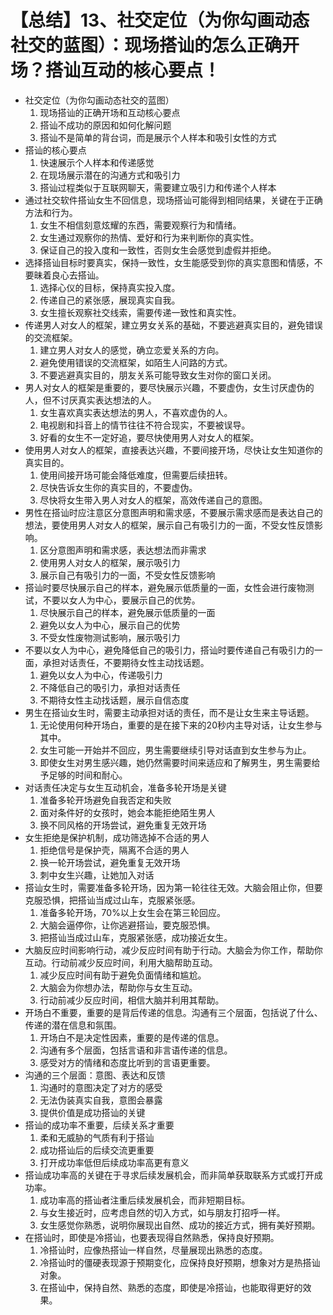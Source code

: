 # 【总结】13、社交定位（为你勾画动态社交的蓝图）：现场搭讪的怎么正确开场？搭讪互动的核心要点！

-   社交定位（为你勾画动态社交的蓝图）
    1.  现场搭讪的正确开场和互动核心要点
    2.  搭讪不成功的原因和如何化解问题
    3.  搭讪不是简单的背台词，而是展示个人样本和吸引女性的方式
-   搭讪的核心要点
    1.  快速展示个人样本和传递感觉
    2.  在现场展示潜在的沟通方式和吸引力
    3.  搭讪过程类似于互联网聊天，需要建立吸引力和传递个人样本
-   通过社交软件搭讪女生不回信息，现场搭讪可能得到相同结果，关键在于正确方法和行为。
    1.  女生不相信刻意炫耀的东西，需要观察行为和情绪。
    2.  女生通过观察你的热情、爱好和行为来判断你的真实性。
    3.  保证自己的投入度和一致性，否则女生会感觉到虚假并拒绝。
-   选择搭讪目标时要真实，保持一致性，女生能感受到你的真实意图和情感，不要昧着良心去搭讪。
    1.  选择心仪的目标，保持真实投入度。
    2.  传递自己的紧张感，展现真实自我。
    3.  女生擅长观察社交线索，需要传递一致性和真实性。
-   传递男人对女人的框架，建立男女关系的基础，不要逃避真实目的，避免错误的交流框架。
    1.  建立男人对女人的感觉，确立恋爱关系的方向。
    2.  避免使用错误的交流框架，如陌生人问路的方式。
    3.  不要逃避真实目的，朋友关系可能导致女生对你的窗口关闭。
-   男人对女人的框架是重要的，要尽快展示兴趣，不要虚伪，女生讨厌虚伪的人，但不讨厌真实表达想法的人。
    1.  女生喜欢真实表达想法的男人，不喜欢虚伪的人。
    2.  电视剧和抖音上的情节往往不符合现实，不要被误导。
    3.  好看的女生不一定好追，要尽快使用男人对女人的框架。
-   使用男人对女人的框架，直接表达兴趣，不要间接开场，尽快让女生知道你的真实目的。
    1.  使用间接开场可能会降低难度，但需要后续扭转。
    2.  尽快告诉女生你的真实目的，不要虚伪。
    3.  尽快将女生带入男人对女人的框架，高效传递自己的意图。
-   男性在搭讪时应注意区分意图声明和需求感，不要展示需求感而是表达自己的想法，要使用男人对女人的框架，展示自己有吸引力的一面，不受女性反馈影响。
    1.  区分意图声明和需求感，表达想法而非需求
    2.  使用男人对女人的框架，展示吸引力
    3.  展示自己有吸引力的一面，不受女性反馈影响
-   搭讪时要尽快展示自己的样本，避免展示低质量的一面，女性会进行废物测试，不要以女人为中心，要展示自己的优势。
    1.  尽快展示自己的样本，避免展示低质量的一面
    2.  避免以女人为中心，展示自己的优势
    3.  不受女性废物测试影响，展示吸引力
-   不要以女人为中心，避免降低自己的吸引力，搭讪时要传递自己有吸引力的一面，承担对话责任，不要期待女性主动找话题。
    1.  避免以女人为中心，传递吸引力
    2.  不降低自己的吸引力，承担对话责任
    3.  不期待女性主动找话题，展示自信态度
-   男生在搭讪女生时，需要主动承担对话的责任，而不是让女生来主导话题。
    1.  无论使用何种开场白，重要的是在接下来的20秒内主导对话，让女生参与其中。
    2.  女生可能一开始并不回应，男生需要继续引导对话直到女生参与为止。
    3.  即使女生对男生感兴趣，她仍然需要时间来适应和了解男生，男生需要给予足够的时间和耐心。
-   对话责任决定与女生互动机会，准备多轮开场是关键
    1.  准备多轮开场避免自我否定和失败
    2.  面对条件好的女孩时，她会本能拒绝陌生男人
    3.  换不同风格的开场尝试，避免重复无效开场
-   女生拒绝是保护机制，成功筛选掉不合适的男人
    1.  拒绝信号是保护壳，隔离不合适的男人
    2.  换一轮开场尝试，避免重复无效开场
    3.  刺中女生兴趣，让她加入对话
-   搭讪女生时，需要准备多轮开场，因为第一轮往往无效。大脑会阻止你，但要克服恐惧，把搭讪当成过山车，克服紧张感。
    1.  准备多轮开场，70%以上女生会在第三轮回应。
    2.  大脑会逼停你，让你逃避搭讪，要克服恐惧。
    3.  把搭讪当成过山车，克服紧张感，成功接近女生。
-   大脑反应时间影响行动，减少反应时间有助于行动。大脑会为你工作，帮助你互动。行动前减少反应时间，利用大脑帮助互动。
    1.  减少反应时间有助于避免负面情绪和尴尬。
    2.  大脑会为你想办法，帮助你与女生互动。
    3.  行动前减少反应时间，相信大脑并利用其帮助。
-   开场白不重要，重要的是背后传递的信息。沟通有三个层面，包括说了什么、传递的潜在信息和氛围。
    1.  开场白不是决定性因素，重要的是传递的信息。
    2.  沟通有多个层面，包括言语和非言语传递的信息。
    3.  感受对方的情绪和态度比听到的言语更重要。
-   沟通的三个层面：意图、表达和反馈
    1.  沟通时的意图决定了对方的感受
    2.  无法伪装真实自我，意图会暴露
    3.  提供价值是成功搭讪的关键
-   搭讪的成功率不重要，后续关系才重要
    1.  柔和无威胁的气质有利于搭讪
    2.  成功搭讪后的后续交流更重要
    3.  打开成功率低但后续成功率高更有意义
-   搭讪成功率高的关键在于寻求后续发展机会，而非简单获取联系方式或打开成功率。
    1.  成功率高的搭讪者注重后续发展机会，而非短期目标。
    2.  与女生接近时，应考虑自然的切入方式，如与朋友打招呼一样。
    3.  女生感觉你熟悉，说明你展现出自然、成功的接近方式，拥有美好预期。
-   在搭讪时，即使是冷搭讪，也要表现得自然熟悉，保持良好预期。
    1.  冷搭讪时，应像热搭讪一样自然，尽量展现出熟悉的态度。
    2.  冷搭讪时的僵硬表现源于预期变化，应保持良好预期，想象对方是热搭讪对象。
    3.  在搭讪中，保持自然、熟悉的态度，即使是冷搭讪，也能取得更好的效果。